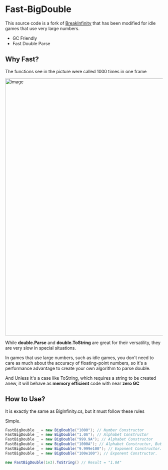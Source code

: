 # Fast-BigDouble
 
This source code is a fork of [BreakInfinity](https://github.com/Razenpok/BreakInfinity.cs) that has been modified for idle games that use very large numbers.

- GC Friendly
- Fast Double Parse 

## Why Fast?
The functions see in the picture were called 1000 times in one frame

<img width="820" alt="image" src="https://github.com/shlifedev/FastBigDouble/assets/49047211/3623a23a-961d-435a-a555-e6f618d227a3">
 

While **double.Parse** and **double.ToString** are great for their versatility, they are very slow in special situations.

In games that use large numbers, such as idle games, you don't need to care as much about the accuracy of floating-point numbers, so it's a performance advantage to create your own algorithm to parse double.

And Unless it's a case like ToString, which requires a string to be created anew, it will behave as **memory efficient** code with near **zero GC**

## How to Use?
It is exactly the same as BigInfinity.cs, but it must follow these rules

Simple.
```cs
FastBigDouble _ = new BigDouble("1000"); // Number Constructor
FastBigDouble _ = new BigDouble("1.0A"); // Alphabet Constructor
FastBigDouble _ = new BigDouble("999.9A"); // Alphabet Constructor
FastBigDouble _ = new BigDouble("1000A"); // Alphabet Constructur, But It's Throw Error. Alphabet Number Allow -999.9~999.9 for performance.
FastBigDouble _ = new BigDouble("9.999e100"); // Exponent Constructor. It's Very Fast!!!!
FastBigDouble _ = new BigDouble("100e100"); // Exponent Constructor.

new FastBigDouble(1e3).ToString() // Result = "1.0A"
```


